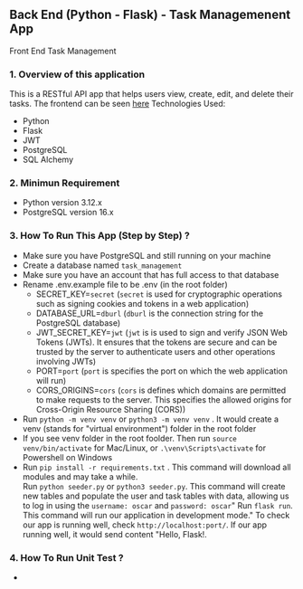 ## Back End (Python - Flask) - Task Managemenent App
Front End Task Management

### 1. Overview of this application
This is a RESTful API app that helps users view, create, edit, and delete their tasks. The frontend can be seen [here](https://github.com/oscarhermawan17/fe_task_management)
Technologies Used:
<ul>
  <li>Python</li>
  <li>Flask</li>
  <li>JWT</li>
  <li>PostgreSQL</li>
  <li>SQL Alchemy</li>
</ul>


### 2. Minimun Requirement
<ul>
  <li>Python version 3.12.x</li>
  <li>PostgreSQL version 16.x</li>
</ul>

### 3. How To Run This App (Step by Step) ?
<ul>
  <li>Make sure you have PostgreSQL and still running on your machine</li>
  <li>Create a database named <code>task_management</code></li>
  <li>Make sure you have an account that has full access to that database</code></li>
  <li>
    Rename .env.example file to be .env (in the root folder)
    <ul>
      <li>SECRET_KEY=<code>secret</code> (<code>secret</code> is used for cryptographic operations such as signing cookies and tokens in a web application)</li>
      <li>DATABASE_URL=<code>dburl</code> (<code>dburl</code> is the connection string for the PostgreSQL database)</li>
      <li>JWT_SECRET_KEY=<code>jwt</code> (<code>jwt</code> is is used to sign and verify JSON Web Tokens (JWTs). It ensures that the tokens are secure and can be trusted by the server to authenticate users and other operations involving JWTs)</li>
      <li>PORT=<code>port</code> (<code>port</code> is specifies the port on which the web application will run)</li>
      <li>CORS_ORIGINS=<code>cors</code> (<code>cors</code> is defines which domains are permitted to make requests to the server. This specifies the allowed origins for Cross-Origin Resource Sharing (CORS))</li>
    </ul>
  </li>
  <li>Run <code>python -m venv venv</code> or <code>python3 -m venv venv</code> . It would create a venv (stands for "virtual environment") folder in the root folder</li>
  <li>If you see venv folder in the root foolder. Then run <code>source venv/bin/activate</code> for Mac/Linux, or <code>.\venv\Scripts\activate</code> for Powershell on Windows</li>
  <li>Run <code>pip install -r requirements.txt</code> . This command will download all modules and may take a while.</li>
  </li>Run <code>python seeder.py</code> or <code>python3 seeder.py</code>. This command will create new tables and populate the user and task tables with data, allowing us to log in using the <code>username: oscar</code> and <code>password: oscar</code>"</li>
  </li>Run <code>flask run</code>. This command will run our application in development mode."</li>
  </li>To check our app is running well, check <code>http://localhost:port/</code>. If our app running well, it would send content "Hello, Flask!.
</ul>

### 4. How To Run Unit Test ?
-


